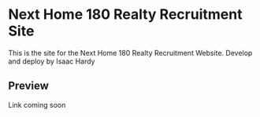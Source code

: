 # Next Home 180 Realty Recruitment Site

This is the site for the Next Home 180 Realty Recruitment Website. Develop and deploy by Isaac Hardy

## Preview

Link coming soon
